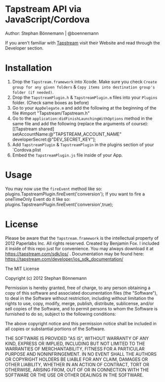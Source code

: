 # Tapstream API via JavaScript/Cordova
Author: Stephan Bönnemann | @boennemann

If you aren't familiar with [Tapstream](http://tapstream.com/) visit their Website and read through the Developer section.

# Installation

1. Drop the `Tapstream.framework` into Xcode. Make sure you check `Create group for any given folders` & `Copy items into destination group's folder (if needed)`. 
2. Drop the `TapstreamPlugin.h` & `TapstreamPlugin.m` files into your `Plugins` folder. (Check same boxes as before)
3. Go to your `AppDelegate.m` and add the following at the beginning of the file
		#import "Tapstream/Tapstream.h"
4. Go to the `application:didFinishLaunchingWithOptions` method in the same file and add the following (replace the arguments of course):
		[[Tapstream shared] setAccountName:@"TAPSTREAM_ACCOUNT_NAME" developerSecret:@"DEV_SECRET_KEY"];
5. Add `TapstreamPlugin` & `TapstreamPlugin` in the plugins section of your `Cordova.plist
6. Embed the `TapstreamPlugin.js` file inside of your App.

# Usage

You may now use the `fireEvent` method like so:
		plugins.TapstreamPlugin.fireEvent('conversion');
If you want to fire a oneTimeOnly Event do it like so:
		plugins.TapstreamPlugin.fireEvent('conversion',true);

# License

Please be aware that the `Tapstream.framework` is the intellectual property of 2012 Paperlabs Inc. All rights reserved. Created by Benjamin Fox. 
I included it inside of this repo just for convenience.
You may always download it at https://tapstream.com/sdk/ios/ .
Documentation may be found here: https://tapstream.com/developer/ios_sdk_documentation/


The MIT License

Copyright (c) 2012 Stephan Bönnemann

Permission is hereby granted, free of charge, to any person obtaining a copy of this software and associated documentation files (the "Software"), to deal in the Software without restriction, including without limitation the rights to use, copy, modify, merge, publish, distribute, sublicense, and/or sell copies of the Software, and to permit persons to whom the Software is furnished to do so, subject to the following conditions:

The above copyright notice and this permission notice shall be included in all copies or substantial portions of the Software.

THE SOFTWARE IS PROVIDED "AS IS", WITHOUT WARRANTY OF ANY KIND, EXPRESS OR IMPLIED, INCLUDING BUT NOT LIMITED TO THE WARRANTIES OF MERCHANTABILITY, FITNESS FOR A PARTICULAR PURPOSE AND NONINFRINGEMENT. IN NO EVENT SHALL THE AUTHORS OR COPYRIGHT HOLDERS BE LIABLE FOR ANY CLAIM, DAMAGES OR OTHER LIABILITY, WHETHER IN AN ACTION OF CONTRACT, TORT OR OTHERWISE, ARISING FROM, OUT OF OR IN CONNECTION WITH THE SOFTWARE OR THE USE OR OTHER DEALINGS IN THE SOFTWARE.
